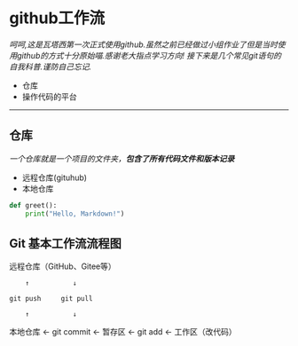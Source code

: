 # github工作流 
_呵呵,这是瓦塔西第一次正式使用github.虽然之前已经做过小组作业了但是当时使用github的方式十分原始喵.感谢老大指点学习方向!
接下来是几个常见git语句的自我科普.谨防自己忘记._
- 仓库
- 操作代码的平台
  
---

## 仓库
_一个仓库就是一个项目的文件夹，**包含了所有代码文件和版本记录**_
- 远程仓库(gituhub)
- 本地仓库

```python
def greet():
    print("Hello, Markdown!")
```
## Git 基本工作流流程图
远程仓库（GitHub、Gitee等）

        ↑           ↓
        
    git push     git pull
    
        ↑           ↓
        
本地仓库 ← git commit ← 暂存区 ← git add ← 工作区（改代码）
